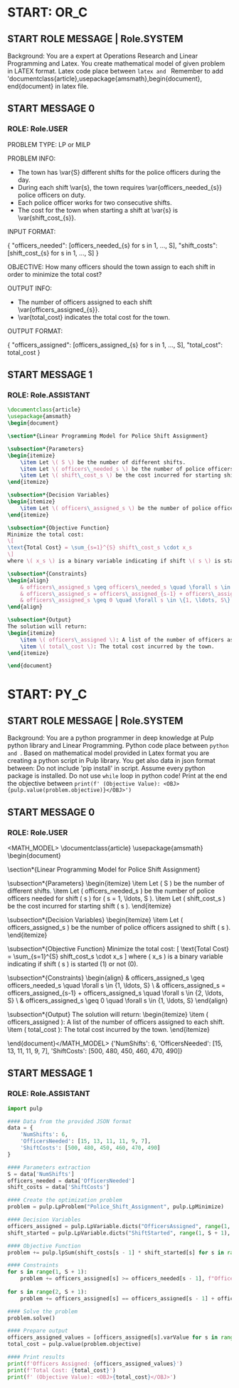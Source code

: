 # START: OR_C 
## START ROLE MESSAGE | Role.SYSTEM 
Background: You are a expert at Operations Research and Linear Programming and Latex. You create mathematical model of given problem in LATEX format. Latex code place between ```latex and ``` Remember to add 'documentclass{article},usepackage{amsmath},begin{document}, end{document} in latex file. 
## START MESSAGE 0 
### ROLE: Role.USER
<DESCRIPTION>
PROBLEM TYPE: LP or MILP

PROBLEM INFO:

- The town has \var{S} different shifts for the police officers during the day.
- During each shift \var{s}, the town requires \var{officers_needed_{s}} police officers on duty.
- Each police officer works for two consecutive shifts.
- The cost for the town when starting a shift at \var{s} is \var{shift_cost_{s}}.

INPUT FORMAT: 

{
    "officers_needed": [officers_needed_{s} for s in 1, ..., S],
    "shift_costs": [shift_cost_{s} for s in 1, ..., S]
}

OBJECTIVE: How many officers should the town assign to each shift in order to minimize the total cost?

OUTPUT INFO:

- The number of officers assigned to each shift \var{officers_assigned_{s}}.
- \var{total_cost} indicates the total cost for the town.

OUTPUT FORMAT:

{
    "officers_assigned": [officers_assigned_{s} for s in 1, ..., S],
    "total_cost": total_cost
}
</DESCRIPTION>


## START MESSAGE 1 
### ROLE: Role.ASSISTANT
```latex
\documentclass{article}
\usepackage{amsmath}
\begin{document}

\section*{Linear Programming Model for Police Shift Assignment}

\subsection*{Parameters}
\begin{itemize}
    \item Let \( S \) be the number of different shifts.
    \item Let \( officers\_needed_s \) be the number of police officers needed for shift \( s \) for \( s = 1, \ldots, S \).
    \item Let \( shift\_cost_s \) be the cost incurred for starting shift \( s \).
\end{itemize}

\subsection*{Decision Variables}
\begin{itemize}
    \item Let \( officers\_assigned_s \) be the number of police officers assigned to shift \( s \).
\end{itemize}

\subsection*{Objective Function}
Minimize the total cost:
\[
\text{Total Cost} = \sum_{s=1}^{S} shift\_cost_s \cdot x_s
\]
where \( x_s \) is a binary variable indicating if shift \( s \) is started (1) or not (0).

\subsection*{Constraints}
\begin{align}
    & officers\_assigned_s \geq officers\_needed_s \quad \forall s \in \{1, \ldots, S\} \\
    & officers\_assigned_s = officers\_assigned_{s-1} + officers\_assigned_s \quad \forall s \in \{2, \ldots, S\} \\
    & officers\_assigned_s \geq 0 \quad \forall s \in \{1, \ldots, S\}
\end{align}

\subsection*{Output}
The solution will return:
\begin{itemize}
    \item \( officers\_assigned \): A list of the number of officers assigned to each shift.
    \item \( total\_cost \): The total cost incurred by the town.
\end{itemize}

\end{document}
```

# START: PY_C 
## START ROLE MESSAGE | Role.SYSTEM 
Background: You are a python programmer in deep knowledge at Pulp python library and Linear Programming. Python code place between ```python and ```. Based on mathematical model provided in Latex format you are creating a python script in Pulp library. You get also data in json format between: <DATA></DATA> Do not include 'pip install' in script. Assume every python package is installed. Do not use `while` loop in python code! Print at the end the objective between <OBJ></OBJ> `print(f' (Objective Value): <OBJ>{pulp.value(problem.objective)}</OBJ>')` 
## START MESSAGE 0 
### ROLE: Role.USER
<MATH_MODEL>
\documentclass{article}
\usepackage{amsmath}
\begin{document}

\section*{Linear Programming Model for Police Shift Assignment}

\subsection*{Parameters}
\begin{itemize}
    \item Let \( S \) be the number of different shifts.
    \item Let \( officers\_needed_s \) be the number of police officers needed for shift \( s \) for \( s = 1, \ldots, S \).
    \item Let \( shift\_cost_s \) be the cost incurred for starting shift \( s \).
\end{itemize}

\subsection*{Decision Variables}
\begin{itemize}
    \item Let \( officers\_assigned_s \) be the number of police officers assigned to shift \( s \).
\end{itemize}

\subsection*{Objective Function}
Minimize the total cost:
\[
\text{Total Cost} = \sum_{s=1}^{S} shift\_cost_s \cdot x_s
\]
where \( x_s \) is a binary variable indicating if shift \( s \) is started (1) or not (0).

\subsection*{Constraints}
\begin{align}
    & officers\_assigned_s \geq officers\_needed_s \quad \forall s \in \{1, \ldots, S\} \\
    & officers\_assigned_s = officers\_assigned_{s-1} + officers\_assigned_s \quad \forall s \in \{2, \ldots, S\} \\
    & officers\_assigned_s \geq 0 \quad \forall s \in \{1, \ldots, S\}
\end{align}

\subsection*{Output}
The solution will return:
\begin{itemize}
    \item \( officers\_assigned \): A list of the number of officers assigned to each shift.
    \item \( total\_cost \): The total cost incurred by the town.
\end{itemize}

\end{document}</MATH_MODEL>
<DATA>
{'NumShifts': 6, 'OfficersNeeded': [15, 13, 11, 11, 9, 7], 'ShiftCosts': [500, 480, 450, 460, 470, 490]}</DATA>


## START MESSAGE 1 
### ROLE: Role.ASSISTANT
```python
import pulp

#### Data from the provided JSON format
data = {
    'NumShifts': 6,
    'OfficersNeeded': [15, 13, 11, 11, 9, 7],
    'ShiftCosts': [500, 480, 450, 460, 470, 490]
}

#### Parameters extraction
S = data['NumShifts']
officers_needed = data['OfficersNeeded']
shift_costs = data['ShiftCosts']

#### Create the optimization problem
problem = pulp.LpProblem("Police_Shift_Assignment", pulp.LpMinimize)

#### Decision Variables
officers_assigned = pulp.LpVariable.dicts("OfficersAssigned", range(1, S + 1), lowBound=0, cat='Continuous')
shift_started = pulp.LpVariable.dicts("ShiftStarted", range(1, S + 1), 0, 1, pulp.LpBinary)

#### Objective Function
problem += pulp.lpSum(shift_costs[s - 1] * shift_started[s] for s in range(1, S + 1)), "Total_Cost"

#### Constraints
for s in range(1, S + 1):
    problem += officers_assigned[s] >= officers_needed[s - 1], f"OfficersNeeded_Constraint_{s}"
    
for s in range(2, S + 1):
    problem += officers_assigned[s] == officers_assigned[s - 1] + officers_assigned[s], f"OfficerAssignment_Constraint_{s}"

#### Solve the problem
problem.solve()

#### Prepare output
officers_assigned_values = [officers_assigned[s].varValue for s in range(1, S + 1)]
total_cost = pulp.value(problem.objective)

#### Print results
print(f'Officers Assigned: {officers_assigned_values}')
print(f'Total Cost: {total_cost}')
print(f' (Objective Value): <OBJ>{total_cost}</OBJ>')
```

